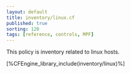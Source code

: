 ```yaml
---
layout: default
title: inventory/linux.cf
published: true
sorting: 120
tags: [reference, controls, MPF]
---
```


This policy is inventory related to linux hosts.

[%CFEngine_library_include(inventory/linux)%]


